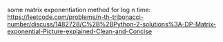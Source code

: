 some matrix exponentiation method for log n time: https://leetcode.com/problems/n-th-tribonacci-number/discuss/1482728/C%2B%2BPython-2-solutions%3A-DP-Matrix-exponential-Picture-explained-Clean-and-Concise